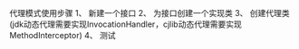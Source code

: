 代理模式使用步骤
1、 新建一个接口
2、 为接口创建一个实现类
3、 创建代理类 (jdk动态代理需要实现InvocationHandler，cjlib动态代理需要实现MethodInterceptor)
4、 测试